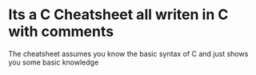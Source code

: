 # Its a C Cheatsheet all writen in C with comments

The cheatsheet assumes you know the basic syntax of C and just shows you some basic knowledge

